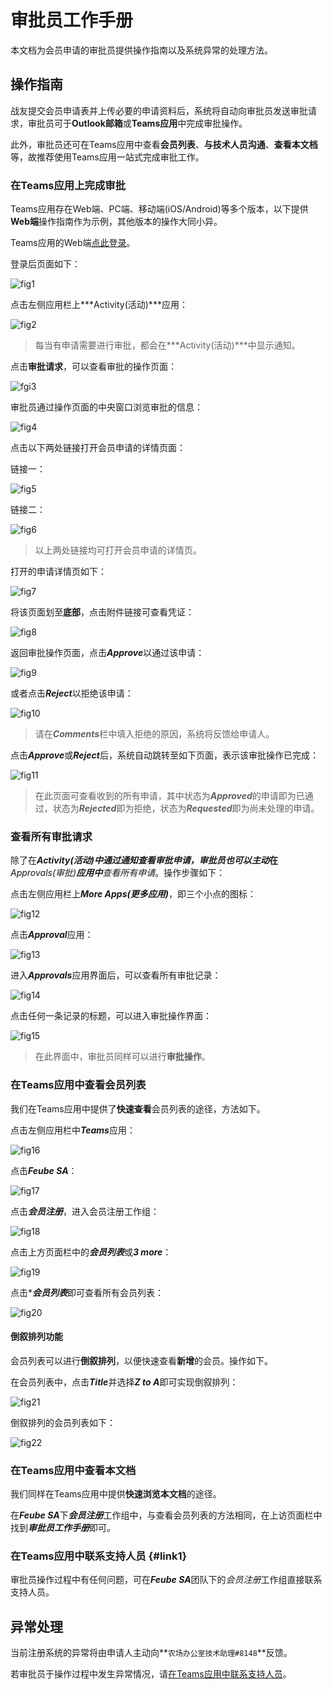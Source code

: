 # 审批员工作手册

本文档为会员申请的审批员提供操作指南以及系统异常的处理方法。

## 操作指南

战友提交会员申请表并上传必要的申请资料后，系统将自动向审批员发送审批请求，审批员可于**Outlook邮箱**或**Teams应用**中完成审批操作。

此外，审批员还可在Teams应用中查看**会员列表**、**与技术人员沟通**、**查看本文档**等，故推荐使用Teams应用一站式完成审批工作。

### 在Teams应用上完成审批

Teams应用存在Web端、PC端、移动端(iOS/Android)等多个版本，以下提供**Web端**操作指南作为示例，其他版本的操作大同小异。

Teams应用的Web端[点此登录](https://teams.microsoft.com/)。

登录后页面如下：

![fig1](https://raw.githubusercontent.com/ydche3/fwork-graph-bed/main/teams.png)

点击左侧应用栏上***Activity(活动)***应用：

![fig2](https://raw.githubusercontent.com/ydche3/fwork-graph-bed/main/teams-activity_000.png)

> 每当有申请需要进行审批，都会在***Activity(活动)***中显示通知。

点击**审批请求**，可以查看审批的操作页面：

![fgi3](https://raw.githubusercontent.com/ydche3/fwork-graph-bed/main/teams-activity-approval.png)

审批员通过操作页面的中央窗口浏览审批的信息：

![fig4](https://raw.githubusercontent.com/ydche3/fwork-graph-bed/main/teams-activity-approval-detail.png)

点击以下两处链接打开会员申请的详情页面：

链接一：

![fig5](https://raw.githubusercontent.com/ydche3/fwork-graph-bed/main/teams-activity-approval-detail-link.png)

链接二：

![fig6](https://raw.githubusercontent.com/ydche3/fwork-graph-bed/main/teams-activity-approval-detail-attachment.png)

> 以上两处链接均可打开会员申请的详情页。


打开的申请详情页如下：

![fig7](https://raw.githubusercontent.com/ydche3/fwork-graph-bed/main/sharepoint-applivation-detail.png)

将该页面划至**底部**，点击附件链接可查看凭证：

![fig8](https://raw.githubusercontent.com/ydche3/fwork-graph-bed/main/sharepoint-applivation-detail-attachments.png)

返回审批操作页面，点击***Approve***以通过该申请：

![fig9](https://raw.githubusercontent.com/ydche3/fwork-graph-bed/main/sharepoint-applivation-detail-approve.png)

或者点击***Reject***以拒绝该申请：

![fig10](https://raw.githubusercontent.com/ydche3/fwork-graph-bed/main/teams-activity-approval-reject_000.png)

> 请在***Comments***栏中填入拒绝的原因，系统将反馈给申请人。


点击***Approve***或***Reject***后，系统自动跳转至如下页面，表示该审批操作已完成：

![fig11](https://raw.githubusercontent.com/ydche3/fwork-graph-bed/main/teams-activity-approval-status.png)

> 在此页面可查看收到的所有申请，其中状态为***Approved***的申请即为已通过，状态为***Rejected***即为拒绝，状态为***Requested***即为尚未处理的申请。

### 查看所有审批请求

除了在***Activity(活动)***中通过通知查看审批申请，审批员也可以**主动**在***Approvals(审批)***应用中**查看所有申请**。操作步骤如下：

点击左侧应用栏上***More Apps(更多应用)***，即三个小点的图标：

![fig12](https://raw.githubusercontent.com/ydche3/fwork-graph-bed/main/teams-more-apps_000.png)

点击***Approval***应用：

![fig13](https://raw.githubusercontent.com/ydche3/fwork-graph-bed/main/teams-approval.png)

进入***Approvals***应用界面后，可以查看所有审批记录：

![fig14](https://raw.githubusercontent.com/ydche3/fwork-graph-bed/main/teams-more-apps-approvals-received.png)

点击任何一条记录的标题，可以进入审批操作界面：

![fig15](https://raw.githubusercontent.com/ydche3/fwork-graph-bed/main/teams-more-apps-approvals-received-detail.png)

> 在此界面中，审批员同样可以进行**审批操作**。

### 在Teams应用中查看会员列表

我们在Teams应用中提供了**快速查看**会员列表的途径，方法如下。

点击左侧应用栏中***Teams***应用：

![fig16](https://raw.githubusercontent.com/ydche3/fwork-graph-bed/main/teams-teams.png)

点击***Feube SA***：

![fig17](https://raw.githubusercontent.com/ydche3/fwork-graph-bed/main/teams-teams-feubesa.png)

点击***会员注册***，进入会员注册工作组：

![fig18](https://raw.githubusercontent.com/ydche3/fwork-graph-bed/main/teams-teams-feubesa-channel.png)

点击上方页面栏中的***会员列表***或***3 more***：

![fig19](https://raw.githubusercontent.com/ydche3/fwork-graph-bed/main/teams-teams-feubesa-channel-more.png)

点击****会员列表***即可查看所有会员列表：

![fig20](https://raw.githubusercontent.com/ydche3/fwork-graph-bed/main/teams-teams-feubesa-channel-more-list.png)

#### 倒叙排列功能

会员列表可以进行**倒叙排列**，以便快速查看**新增**的会员。操作如下。

在会员列表中，点击***Title***并选择***Z to A***即可实现倒叙排列：

![fig21](https://raw.githubusercontent.com/ydche3/fwork-graph-bed/main/teams-teams-feubesa-channel-more-list-z2a.png)

倒叙排列的会员列表如下：

![fig22](https://raw.githubusercontent.com/ydche3/fwork-graph-bed/main/teams-teams-feubesa-channel-more-list-z2a-new.png)

### 在Teams应用中查看本文档

我们同样在Teams应用中提供**快速浏览本文档**的途径。

在***Feube SA***下***会员注册***工作组中，与查看会员列表的方法相同，在上访页面栏中找到***审批员工作手册***即可。

### 在Teams应用中联系支持人员 {#link1}

审批员操作过程中有任何问题，可在***Feube SA***团队下的*会员注册*工作组直接联系支持人员。

## 异常处理

当前注册系统的异常将由申请人主动向**`农场办公室技术助理#8148`**反馈。

若审批员于操作过程中发生异常情况，请[在Teams应用中联系支持人员](#link1)。
